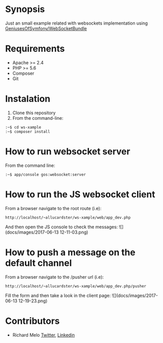 Synopsis
========

Just an small example related with websockets implementation using [GeniusesOfSymfony/WebSocketBundle](https://github.com/GeniusesOfSymfony/WebSocketBundle)

Requirements
============

- Apache >= 2.4
- PHP >= 5.6
- Composer
- Git

Instalation
===========

1. Clone this repository
2. From the command-line:
```
:~$ cd ws-xample
:~$ composer install
```

How to run websocket server
===========================

From the command line:
```
:~$ app/console gos:websocket:server
```

How to run the JS websocket client
==================================

From a browser navigate to the root route (i.e):
```
http://localhost/~allucardster/ws-xample/web/app_dev.php
```
And then open the JS console to check the messages:
![](docs/images/2017-06-13 12-11-03.png)

How to push a message on the default channel
============================================

From a browser navigate to the /pusher url (i.e):
```
http://localhost/~allucardster/ws-xample/web/app_dev.php/pusher
```
Fill the form and then take a look in the client page:
![](docs/images/2017-06-13 12-19-23.png)

Contributors
============

- Richard Melo [Twitter](@allucardster), [Linkedin](https://co.linkedin.com/in/richardmelo)
